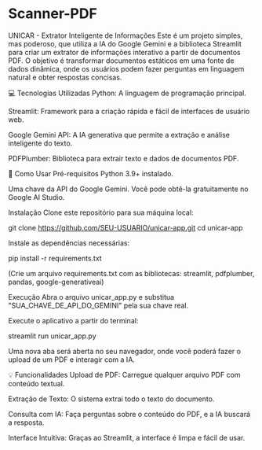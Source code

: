 # Scanner-PDF

UNICAR - Extrator Inteligente de Informações
Este é um projeto simples, mas poderoso, que utiliza a IA do Google Gemini e a biblioteca Streamlit para criar um extrator de informações interativo a partir de documentos PDF. O objetivo é transformar documentos estáticos em uma fonte de dados dinâmica, onde os usuários podem fazer perguntas em linguagem natural e obter respostas concisas.

💻 Tecnologias Utilizadas
Python: A linguagem de programação principal.

Streamlit: Framework para a criação rápida e fácil de interfaces de usuário web.

Google Gemini API: A IA generativa que permite a extração e análise inteligente do texto.

PDFPlumber: Biblioteca para extrair texto e dados de documentos PDF.

🚀 Como Usar
Pré-requisitos
Python 3.9+ instalado.

Uma chave da API do Google Gemini. Você pode obtê-la gratuitamente no Google AI Studio.

Instalação
Clone este repositório para sua máquina local:

git clone https://github.com/SEU-USUARIO/unicar-app.git
cd unicar-app

Instale as dependências necessárias:

pip install -r requirements.txt

(Crie um arquivo requirements.txt com as bibliotecas: streamlit, pdfplumber, pandas, google-generativeai)

Execução
Abra o arquivo unicar_app.py e substitua "SUA_CHAVE_DE_API_DO_GEMINI" pela sua chave real.

Execute o aplicativo a partir do terminal:

streamlit run unicar_app.py

Uma nova aba será aberta no seu navegador, onde você poderá fazer o upload de um PDF e interagir com a IA.

💡 Funcionalidades
Upload de PDF: Carregue qualquer arquivo PDF com conteúdo textual.

Extração de Texto: O sistema extrai todo o texto do documento.

Consulta com IA: Faça perguntas sobre o conteúdo do PDF, e a IA buscará a resposta.

Interface Intuitiva: Graças ao Streamlit, a interface é limpa e fácil de usar.
